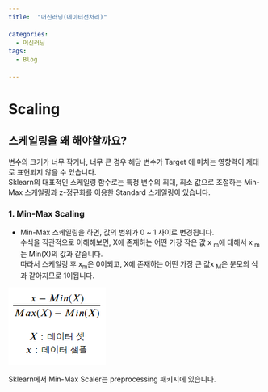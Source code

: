 ```yaml
---
title:  "머신러닝(데이터전처리)"

categories:
  - 머신러닝
tags:
  - Blog

---
```


# Scaling
## 스케일링을 왜 해야할까요?
변수의 크기가 너무 작거나, 너무 큰 경우 해당 변수가 Target 에 미치는 영향력이 제대로 표현되지 않을 수 있습니다.<br>
Sklearn의 대표적인 스케일링 함수로는 특정 변수의 최대, 최소 값으로 조절하는 Min-Max 스케일링과 z-정규화를 이용한 Standard 스케일링이 있습니다.
### 1. Min-Max Scaling
- Min-Max 스케일링을 하면, 값의 범위가 0 ~ 1 사이로 변경됩니다. <br> 
수식을 직관적으로 이해해보면, X에 존재하는 어떤 가장 작은 값 x <sub>m</sub>에 대해서 x <sub>m</sub>는 Min(X)의 값과 같습니다. <br>
따라서 스케일링 후 x<sub>m</sub>은 0이되고, X에 존재하는 어떤 가장 큰 값x <sub>M</sub>은 분모의 식과 같아지므로 1이됩니다.

![GitHub Logo](/image/math1.png)

Sklearn에서 Min-Max Scaler는 preprocessing 패키지에 있습니다.

